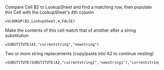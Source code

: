 Compare Cell B2 to LookupSheet and find a matching row, then populate this Cell with the LookupSheet's 4th column
```
=VLOOKUP(B2,LookupSheet,4,FALSE)
```

Make the contents of this cell match that of another after a string substitution
```
=SUBSTITUTE(A2,"currentstring","newstring")
```

Two or more string replacements (copy/paste into A2 to continue nesting)
```
=SUBSTITUTE(SUBSTITUTE(A2,"currentstring1","newstring1"),"currentstring2","newstring2")
```
